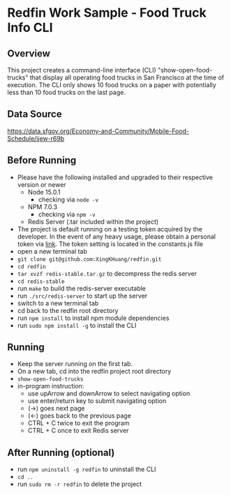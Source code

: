# Redfin Work Sample - Food Truck Info CLI

## Overview
This project creates a command-line interface (CLI) "show-open-food-trucks" 
that display all operating food trucks in San Francisco at the time of execution. 
The CLI only shows 10 food trucks on a paper with potentially less than 10 
food trucks on the last page. 

## Data Source
https://data.sfgov.org/Economy-and-Community/Mobile-Food-Schedule/jjew-r69b

## Before Running
- Please have the following installed and upgraded to their respective version or newer
    - Node 15.0.1 
        - checking via `node -v` 
    - NPM 7.0.3
        - checking via `npm -v`
    - Redis Server (.tar included within the project)
- The project is default running on a testing token acquired by the developer. 
In the event of any heavy usage, please obtain a personal token via 
[link](https://dev.socrata.com/docs/app-tokens.html). 
The token setting is located in the constants.js file
- open a new terminal tab
- `git clone git@github.com:XingKHuang/redfin.git`
- `cd redfin`
- `tar xvzf redis-stable.tar.gz` to decompress the redis server  
- `cd redis-stable`
- run `make` to build the redis-server executable 
- run `./src/redis-server` to start up the server
- switch to a new terminal tab
- cd back to the redfin root directory
- run `npm install` to install npm module dependencies
- run `sudo npm install -g` to install the CLI 

## Running
- Keep the server running on the first tab. 
- On a new tab, cd into the redfin project root directory 
- `show-open-food-trucks`
- in-program instruction:
    - use upArrow and downArrow to select navigating option
    - use enter/return key to submit navigating option
    - (->) goes next page 
    - (<-) goes back to the previous page
    - CTRL + C twice to exit the program
    - CTRL + C once to exit Redis server
## After Running (optional)
- run `npm uninstall -g redfin` to uninstall the CLI
- `cd ..`
- run `sudo rm -r redfin` to delete the project
